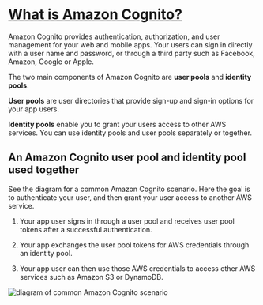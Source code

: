 # [What is Amazon Cognito?](https://docs.aws.amazon.com/cognito/latest/developerguide/what-is-amazon-cognito.html)

Amazon Cognito provides authentication, authorization, and user management for your web and mobile apps. Your users can sign in directly with a user name and password, or through a third party such as Facebook, Amazon, Google or Apple.

The two main components of Amazon Cognito are **user pools** and **identity pools**. 

**User pools** are user directories that provide sign-up and sign-in options for your app users. 

**Identity pools** enable you to grant your users access to other AWS services. You can use identity pools and user pools separately or together.

## An Amazon Cognito user pool and identity pool used together
See the diagram for a common Amazon Cognito scenario. Here the goal is to authenticate your user, and then grant your user access to another AWS service.

1. Your app user signs in through a user pool and receives user pool tokens after a successful authentication.

2. Your app exchanges the user pool tokens for AWS credentials through an identity pool.

3. Your app user can then use those AWS credentials to access other AWS services such as Amazon S3 or DynamoDB.

![diagram of common Amazon Cognito scenario](https://user-images.githubusercontent.com/71969513/227809831-9959e71d-fb78-42e9-bc2e-f090dba4103f.png)
